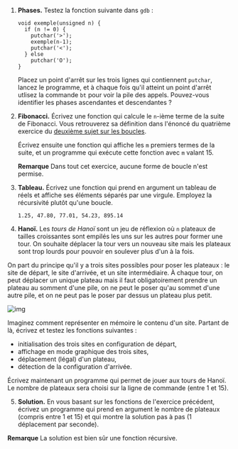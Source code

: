 1. **Phases.** Testez la fonction suivante dans `gdb` :

   

   ```
   void exemple(unsigned n) {
     if (n != 0) {
       putchar('>');
       exemple(n-1);
       putchar('<');
     } else
       putchar('O');
   }
   ```

   

   Placez un point d'arrêt sur les trois lignes qui contiennent `putchar`, lancez le programme, et à chaque fois qu'il atteint un point d'arrêt utlisez la commande `bt` pour voir la pile des appels. Pouvez-vous identifier les phases ascendantes et descendantes ?

2. **Fibonacci.** Écrivez une fonction qui calcule le `n`-ième terme de la suite de Fibonacci. Vous retrouverez sa définition dans l'énoncé du quatrième exercice du [deuxième sujet sur les boucles](http://www.iut-fbleau.fr/sitebp/apl11/boucles2/).

   Écrivez ensuite une fonction qui affiche les `m` premiers termes de la suite, et un programme qui exécute cette fonction avec `m` valant 15.

   **Remarque** Dans tout cet exercice, aucune forme de boucle n'est permise.

3. **Tableau.** Écrivez une fonction qui prend en argument un tableau de réels et affiche ses éléments séparés par une virgule. Employez la récursivité plutôt qu'une boucle.

   ```
   1.25, 47.80, 77.01, 54.23, 895.14
   ```

   

4.  **Hanoï.** Les *tours de Hanoï* sont un jeu de réflexion où `n` plateaux de tailles croissantes sont empilés les uns sur les autres pour former une tour. On souhaite déplacer la tour vers un nouveau site mais les plateaux sont trop lourds pour pouvoir en soulever plus d'un à la fois.

   On part du principe qu'il y a trois sites possibles pour poser les plateaux : le site de départ, le site d'arrivée, et un site intermédiaire. À chaque tour, on peut déplacer un unique plateau mais il faut obligatoirement prendre un plateau au somment d'une pile, on ne peut le poser qu'au sommet d'une autre pile, et on ne peut pas le poser par dessus un plateau plus petit.

   ![img](http://www.iut-fbleau.fr/sitebp/apl12/recursivite1/hanoi.svg)

   

   Imaginez comment représenter en mémoire le contenu d'un site. Partant de là, écrivez et testez les fonctions suivantes :

   - initialisation des trois sites en configuration de départ,
   - affichage en mode graphique des trois sites,
   - déplacement (légal) d'un plateau,
   - détection de la configuration d'arrivée.

   

   Écrivez maintenant un programme qui permet de jouer aux tours de Hanoï. Le nombre de plateaux sera choisi sur la ligne de commande (entre 1 et 15).

5.  **Solution.** En vous basant sur les fonctions de l'exercice précédent, écrivez un programme qui prend en argument le nombre de plateaux (compris entre 1 et 15) et qui montre la solution pas à pas (1 déplacement par seconde).

   **Remarque** La solution est bien sûr une fonction récursive.